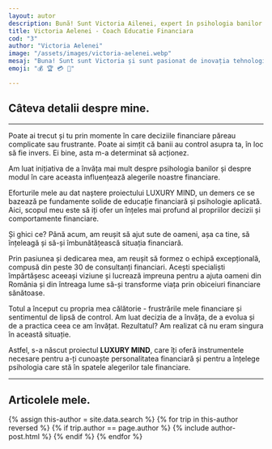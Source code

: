 ```yaml
---
layout: autor
description: Bună! Sunt Victoria Ailenei, expert în psihologia banilor și educație financiară. Scopul meu este să îți ofer un înțeles mai profund al deciziilor și comportamentelor financiare.
title: Victoria Aelenei - Coach Educatie Financiara
cod: "3"
author: "Victoria Aelenei"
image: "/assets/images/victoria-aelenei.webp"
mesaj: "Buna! Sunt sunt Victoria și sunt pasionat de inovația tehnologică. Misiunea mea? Să îți aduc cele mai recente și mai sincere recenzii pentru produsele de tehnologie care îți pot îmbunătăți viața zilnică."
emoji: "💰 🏆 💳 💸" 

---
```

## Câteva detalii despre mine<span class="text-megna">.</span>
---

Poate ai trecut și tu prin momente în care deciziile financiare păreau complicate sau frustrante. Poate ai simțit că banii au control asupra ta, în loc să fie invers. Ei bine, asta m-a determinat să acționez. 

Am luat inițiativa de a învăța mai mult despre psihologia banilor și despre modul în care aceasta influențează alegerile noastre financiare.

Eforturile mele au dat naștere proiectului LUXURY MIND, un demers ce se bazează pe fundamente solide de educație financiară și psihologie
aplicată. Aici, scopul meu este să iți ofer un înțeles mai profund al propriilor decizii și comportamente financiare. 

Și ghici ce? Până acum, am reușit să ajut sute de oameni, așa ca tine, să înțeleagă și să-și îmbunătățească situația financiară.

Prin pasiunea și dedicarea mea, am reușit să formez o echipă excepțională, compusă din peste 30 de consultanți financiari. Acești specialiști împărtășesc aceeași viziune și lucrează impreuna pentru a ajuta oameni din România și din întreaga lume să-și transforme viața prin obiceiuri financiare sănătoase.

Totul a început cu propria mea călătorie - frustrările mele financiare și sentimentul de lipsă de control. Am luat decizia de a învăța, de a evolua și de a practica ceea ce am învățat. Rezultatul? Am realizat că nu eram singura în această situație. 

Astfel, s-a născut proiectul **<span class="text-megna">LUXURY MIND</span>**, care îți oferă instrumentele necesare pentru a-ți cunoaște personalitatea financiară și pentru a înțelege psihologia care stă în spatele alegerilor tale financiare.

---

<div class="liste" markdown="1">

	
</div>

## Articolele mele<span class="text-megna">.</span>

<div class="row reviews-wrapper">
	<div id="outputReview" class="row">
	{% assign this-author = site.data.search %}
	{% for trip in this-author reversed %}
	{% if trip.author == page.author %}
		{% include author-post.html %}
	{% endif %}
	{% endfor %}
	</div>
</div>
